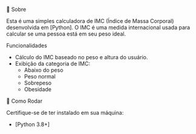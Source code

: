 📌 Sobre

Esta é uma simples calculadora de IMC (Índice de Massa Corporal) desenvolvida em [Python]. O IMC é uma medida internacional usada para calcular se uma pessoa está em seu peso ideal.

Funcionalidades

- Cálculo do IMC baseado no peso e altura do usuário.
- Exibição da categoria de IMC:
  - Abaixo do peso
  - Peso normal
  - Sobrepeso
  - Obesidade

🚀 Como Rodar

Certifique-se de ter instalado em sua máquina:

- [Python 3.8+]

